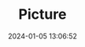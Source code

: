 ---
weight: 1
images:
- /images/edited/312.jpeg
title: Picture
date: 2024-01-05 13:06:52
tags: [luminarneo,work,ilce7m3,sportsball]
---